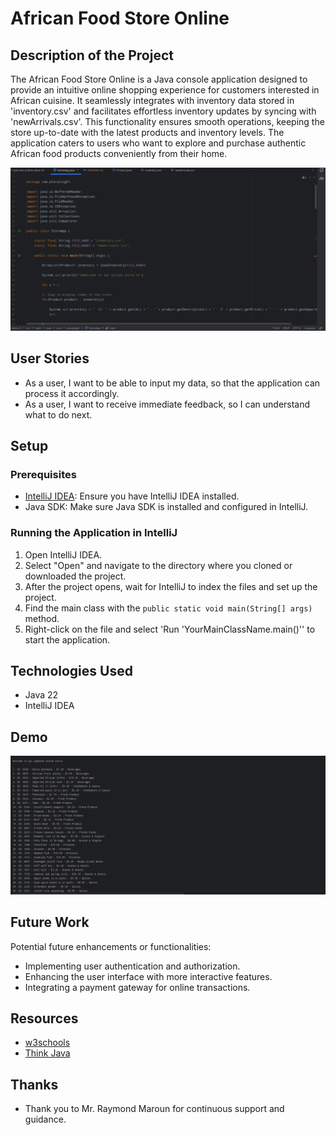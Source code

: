 # African Food Store Online

## Description of the Project

The African Food Store Online is a Java console application designed to provide an intuitive online shopping experience for customers interested in African cuisine. It seamlessly integrates with inventory data stored in 'inventory.csv' and facilitates effortless inventory updates by syncing with 'newArrivals.csv'. This functionality ensures smooth operations, keeping the store up-to-date with the latest products and inventory levels. The application caters to users who want to explore and purchase authentic African food products conveniently from their home.

![img.png](img.png)

## User Stories

- As a user, I want to be able to input my data, so that the application can process it accordingly.
- As a user, I want to receive immediate feedback, so I can understand what to do next.

## Setup

### Prerequisites

- [IntelliJ IDEA](https://www.jetbrains.com/idea/download/): Ensure you have IntelliJ IDEA installed.
- Java SDK: Make sure Java SDK is installed and configured in IntelliJ.

### Running the Application in IntelliJ

1. Open IntelliJ IDEA.
2. Select "Open" and navigate to the directory where you cloned or downloaded the project.
3. After the project opens, wait for IntelliJ to index the files and set up the project.
4. Find the main class with the `public static void main(String[] args)` method.
5. Right-click on the file and select 'Run 'YourMainClassName.main()'' to start the application.

## Technologies Used

- Java 22
- IntelliJ IDEA

## Demo

![img_2.png](img_2.png)

## Future Work

Potential future enhancements or functionalities:
- Implementing user authentication and authorization.
- Enhancing the user interface with more interactive features.
- Integrating a payment gateway for online transactions.

## Resources

- [w3schools](https://www.w3schools.com/java/)
- [Think Java](https://www.amazon.com/Think-Java-Like-Computer-Scientist/dp/1492072508/ref=asc_df_1492072508?tag=bingshoppinga-20&linkCode=df0&hvadid=79920843350879&hvnetw=o&hvqmt=e&hvbmt=be&hvdev=c&hvlocint=&hvlocphy=&hvtargid=pla-4583520391512125&psc=1)


## Thanks

- Thank you to Mr. Raymond Maroun for continuous support and guidance.

